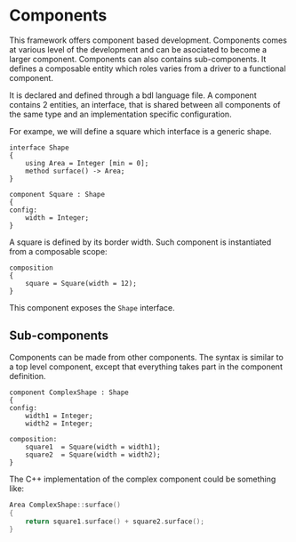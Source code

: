 # Components

This framework offers component based development. Components comes at various level of the development and can be asociated to become a larger component. Components can also contains sub-components. It defines a composable entity which roles varies from a driver to a functional component.

It is declared and defined through a bdl language file. A component contains 2 entities, an interface, that is shared between all components of the same type and an implementation specific configuration.

For exampe, we will define a square which interface is a generic shape.

```bdl
interface Shape
{
	using Area = Integer [min = 0];
	method surface() -> Area;
}

component Square : Shape
{
config:
	width = Integer;
}
```

A square is defined by its border width. Such component is instantiated from a composable scope:

```bdl
composition
{
	square = Square(width = 12);
}
```

This component exposes the `Shape` interface.

## Sub-components

Components can be made from other components. The syntax is similar to a top level component, except that everything takes part in the component definition.

```bdl
component ComplexShape : Shape
{
config:
	width1 = Integer;
	width2 = Integer;

composition:
	square1  = Square(width = width1);
	square2  = Square(width = width2);
}
```

The C++ implementation of the complex component could be something like:
```c++
Area ComplexShape::surface()
{
	return square1.surface() + square2.surface();
}
```
